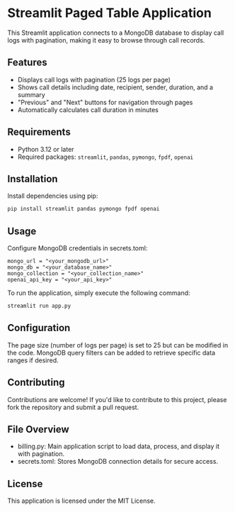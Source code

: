 # Streamlit Paged Table Application

This Streamlit application connects to a MongoDB database to display call logs with pagination, making it easy to browse through call records.

## Features

- Displays call logs with pagination (25 logs per page)
- Shows call details including date, recipient, sender, duration, and a summary
- "Previous" and "Next" buttons for navigation through pages
- Automatically calculates call duration in minutes
  
## Requirements

- Python 3.12 or later
- Required packages: `streamlit`, `pandas`, `pymongo`, `fpdf`, `openai`

## Installation

Install dependencies using pip:
```bash
pip install streamlit pandas pymongo fpdf openai
```
## Usage

Configure MongoDB credentials in secrets.toml:

```
mongo_url = "<your_mongodb_url>"
mongo_db = "<your_database_name>"
mongo_collection = "<your_collection_name>"
openai_api_key = "<your_api_key>"
```

To run the application, simply execute the following command:

```bash
streamlit run app.py
```

## Configuration

The page size (number of logs per page) is set to 25 but can be modified in the code.
MongoDB query filters can be added to retrieve specific data ranges if desired.

## Contributing

Contributions are welcome! If you'd like to contribute to this project, please fork the repository and submit a pull request.

## File Overview

- billing.py: Main application script to load data, process, and display it with pagination.
- secrets.toml: Stores MongoDB connection details for secure access.

## License

This application is licensed under the MIT License.
